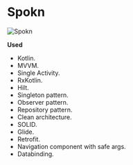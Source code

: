 # Spokn


![Spokn](https://user-images.githubusercontent.com/34347060/137584147-7c2420d0-9fa0-4546-8549-8cb6ac812242.gif)



**Used**
- Kotlin.
- MVVM.
- Single Activity.
- RxKotlin.
- Hilt.
- Singleton pattern.
- Observer pattern.
- Repository pattern.
- Clean architecture.
- SOLID.
- Glide.
- Retrofit.
- Navigation component with safe args.
- Databinding.
